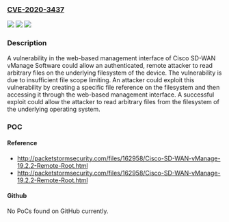 ### [CVE-2020-3437](https://cve.mitre.org/cgi-bin/cvename.cgi?name=CVE-2020-3437)
![](https://img.shields.io/static/v1?label=Product&message=Cisco%20SD-WAN%20vManage%20&color=blue)
![](https://img.shields.io/static/v1?label=Version&message=n%2Fa&color=blue)
![](https://img.shields.io/static/v1?label=Vulnerability&message=CWE-59&color=brighgreen)

### Description

A vulnerability in the web-based management interface of Cisco SD-WAN vManage Software could allow an authenticated, remote attacker to read arbitrary files on the underlying filesystem of the device. The vulnerability is due to insufficient file scope limiting. An attacker could exploit this vulnerability by creating a specific file reference on the filesystem and then accessing it through the web-based management interface. A successful exploit could allow the attacker to read arbitrary files from the filesystem of the underlying operating system.

### POC

#### Reference
- http://packetstormsecurity.com/files/162958/Cisco-SD-WAN-vManage-19.2.2-Remote-Root.html
- http://packetstormsecurity.com/files/162958/Cisco-SD-WAN-vManage-19.2.2-Remote-Root.html

#### Github
No PoCs found on GitHub currently.

